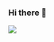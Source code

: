### Hi there 👋

<img src="https://2.bp.blogspot.com/-zdcnPKm4-6g/W-t1oLXkvJI/AAAAAAAABOo/TTh1BMhTgpgSiYv9JTcuts0MNHFR6UWtACLcBGAs/s1000/animation-video-type.gif">

<!--
**computer-engineer/computer-engineer** is a ✨ _special_ ✨ repository because its `README.md` (this file) appears on your GitHub profile.

Here are some ideas to get you started:

- 🔭 I’m currently working on ...
- 🌱 I’m currently learning ...
- 👯 I’m looking to collaborate on ...
- 🤔 I’m looking for help with ...
- 💬 Ask me about ...
- 📫 How to reach me: ...
- 😄 Pronouns: ...
- ⚡ Fun fact: ...
-->

